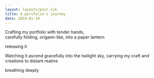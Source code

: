 ```yaml
---
layout: layouts/post.njk
title: A portfolio's journey
date: 2024-01-10
---
```

Crafting my portfolio with tender hands,  
carefully folding, origami-like, into a paper lantern  

releasing it

Watching it ascend gracefully into the twilight sky, 
carrying my craft and creations to distant realms  


breathing deeply 